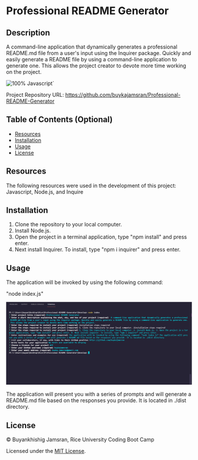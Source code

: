 # Professional README Generator

## Description

 A command-line application that dynamically generates a professional README.md file from a user's input using the Inquirer package. Quickly and easily generate a README file by using a command-line application to generate one. This allows the project creator to devote more time working on the project.

![100% Javascript](https://img.shields.io/badge/javascript-100%25-green)`

Project Repository URL: https://github.com/buykajamsran/Professional-README-Generator

## Table of Contents (Optional)

- [Resources](#resources)
- [Installation](#installation)
- [Usage](#usage)
- [License](#license)

## Resources

The following resources were used in the development of this project: Javascript, Node.js, and Inquire

## Installation

1. Clone the repository to your local computer.
2. Install Node.js. 
3. Open the project in a terminal application, type "npm install" and press enter. 
4. Next install Inquirer. To install, type "npm i inquirer" and press enter.

## Usage

The application will be invoked by using the following command:

"node index.js"

![alt text](./develop/assets/images/terminal-demo.png)

The application will present you with a series of prompts and will generate a README.md file based on the responses you provide. It is located in ./dist directory. 

## License

© Buyankhishig Jamsran, Rice University Coding Boot Camp

Licensed under the [MIT License](LICENSE).